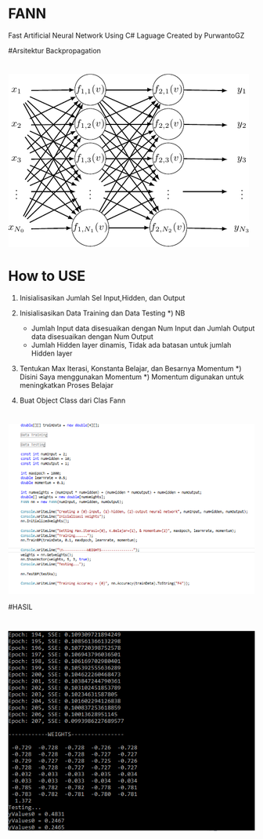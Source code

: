 # FANN
Fast Artificial Neural Network Using C# Laguage
Created by PurwantoGZ

#Arsitektur Backpropagation
# 
![alt tag](https://github.com/PurwantoGZ/FANN/blob/master/arcBP.png)
#
# How to USE
1. Inisialisasikan Jumlah Sel Input,Hidden, dan Output

2. Inisialisasikan Data Training dan Data Testing
    *) NB
      * Jumlah Input data disesuaikan dengan Num Input dan Jumlah Output data disesuaikan dengan Num Output
      * Jumlah Hidden layer dinamis, Tidak ada batasan untuk jumlah Hidden layer
3. Tentukan Max Iterasi, Konstanta Belajar, dan Besarnya Momentum
    *) Disini Saya menggunakan Momentum
    *) Momentum digunakan untuk meningkatkan Proses Belajar

4. Buat Object Class dari Clas Fann
#
#
![alt tag](https://github.com/PurwantoGZ/FANN/blob/master/ScreenShoot.png)

#HASIL
#
![alt tag](https://github.com/PurwantoGZ/FANN/blob/master/Result.png)
